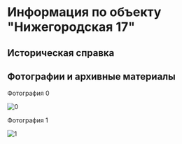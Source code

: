 # Информация по объекту "Нижегородская 17"

## Историческая справка

## Фотографии и архивные материалы

Фотография 0

![0](/P1270245_Compressed.jpg)

Фотография 1

![1](/P1270249_Compressed.jpg)

